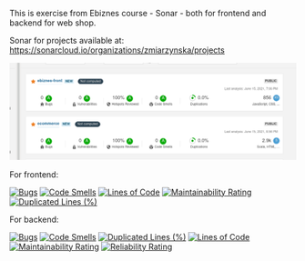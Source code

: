 This is exercise from Ebiznes course - Sonar - both for frontend and backend for web shop.

Sonar for projects available at: https://sonarcloud.io/organizations/zmiarzynska/projects

![alt text](./sonar-dashboard.png)

For frontend:

[![Bugs](https://sonarcloud.io/api/project_badges/measure?project=zmiarzynska_ebiznes-front&metric=bugs)](https://sonarcloud.io/dashboard?id=zmiarzynska_ebiznes-front)
[![Code Smells](https://sonarcloud.io/api/project_badges/measure?project=zmiarzynska_ebiznes-front&metric=code_smells)](https://sonarcloud.io/dashboard?id=zmiarzynska_ebiznes-front)
[![Lines of Code](https://sonarcloud.io/api/project_badges/measure?project=zmiarzynska_ebiznes-front&metric=ncloc)](https://sonarcloud.io/dashboard?id=zmiarzynska_ebiznes-front)
[![Maintainability Rating](https://sonarcloud.io/api/project_badges/measure?project=zmiarzynska_ebiznes-front&metric=sqale_rating)](https://sonarcloud.io/dashboard?id=zmiarzynska_ebiznes-front)
[![Duplicated Lines (%)](https://sonarcloud.io/api/project_badges/measure?project=zmiarzynska_ebiznes-front&metric=duplicated_lines_density)](https://sonarcloud.io/dashboard?id=zmiarzynska_ebiznes-front)



For backend: 

[![Bugs](https://sonarcloud.io/api/project_badges/measure?project=zmiarzynska_ecommerce&metric=bugs)](https://sonarcloud.io/dashboard?id=zmiarzynska_ecommerce)
[![Code Smells](https://sonarcloud.io/api/project_badges/measure?project=zmiarzynska_ecommerce&metric=code_smells)](https://sonarcloud.io/dashboard?id=zmiarzynska_ecommerce)
[![Duplicated Lines (%)](https://sonarcloud.io/api/project_badges/measure?project=zmiarzynska_ecommerce&metric=duplicated_lines_density)](https://sonarcloud.io/dashboard?id=zmiarzynska_ecommerce)
[![Lines of Code](https://sonarcloud.io/api/project_badges/measure?project=zmiarzynska_ecommerce&metric=ncloc)](https://sonarcloud.io/dashboard?id=zmiarzynska_ecommerce)
[![Maintainability Rating](https://sonarcloud.io/api/project_badges/measure?project=zmiarzynska_ecommerce&metric=sqale_rating)](https://sonarcloud.io/dashboard?id=zmiarzynska_ecommerce)
[![Reliability Rating](https://sonarcloud.io/api/project_badges/measure?project=zmiarzynska_ecommerce&metric=reliability_rating)](https://sonarcloud.io/dashboard?id=zmiarzynska_ecommerce)

